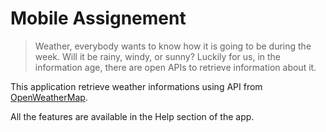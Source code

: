 # Mobile Assignement

>Weather, everybody wants to know how it is going to be during the week. Will it be rainy, windy,
or sunny? Luckily for us, in the information age, there are open APIs to retrieve information
about it.

This application retrieve weather informations using API from [OpenWeatherMap](http://openweathermap.org/api).

All the features are available in the Help section of the app. 

